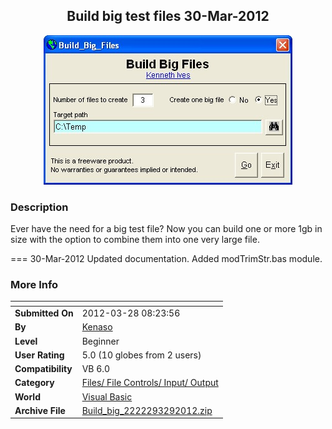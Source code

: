 ﻿<div align="center">

## Build big test files  30\-Mar\-2012

<img src="PIC20123291710413680.jpg">
</div>

### Description

Ever have the need for a big test file? Now you can build one or more 1gb in size with the option to combine them into one very large file.

=== 30-Mar-2012 Updated documentation. Added modTrimStr.bas module.
 
### More Info
 


<span>             |<span>
---                |---
**Submitted On**   |2012-03-28 08:23:56
**By**             |[Kenaso](https://github.com/Planet-Source-Code/PSCIndex/blob/master/ByAuthor/kenaso.md)
**Level**          |Beginner
**User Rating**    |5.0 (10 globes from 2 users)
**Compatibility**  |VB 6\.0
**Category**       |[Files/ File Controls/ Input/ Output](https://github.com/Planet-Source-Code/PSCIndex/blob/master/ByCategory/files-file-controls-input-output__1-3.md)
**World**          |[Visual Basic](https://github.com/Planet-Source-Code/PSCIndex/blob/master/ByWorld/visual-basic.md)
**Archive File**   |[Build\_big\_2222293292012\.zip](https://github.com/Planet-Source-Code/kenaso-build-big-test-files-30-mar-2012__1-70835/archive/master.zip)









